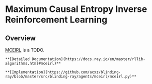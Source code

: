 # Maximum Causal Entropy Inverse Reinforcement Learning

## Overview

[MCEIRL](https://www.cs.cmu.edu/~bziebart/publications/maximum-causal-entropy.pdf) is a TODO.

    **[Detailed Documentation](https://docs.ray.io/en/master/rllib-algorithms.html#mceirl)**

    **[Implementation](https://github.com/acxz/blinding-ray/blob/master/src/blinding-ray/agents/mceirl/mceirl.py)**

